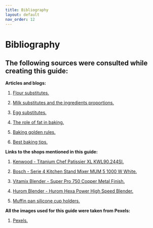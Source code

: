 ```yaml
---
title: Bibliography
layout: default
nav_order: 12
---
```


<h1>Bibliography</h1>

<h2>The following sources were consulted while creating this guide:</h2>

**Articles and blogs:**


1. [Flour substitutes.](https://www.bbcgoodfood.com/howto/guide/best-flour-substitutions)

2. [Milk substitutes and the ingredients proportions.](https://www.delish.com/cooking/a38422869/whole-milk-substitutes-for-baking/)

3. [Egg substitutes.](https://www.pccmarkets.com/taste/2013-03/egg_substitutes/)

4. [The role of fat in baking.](https://bakerbettie.com/function-of-fat-in-baking/) 

5. [Baking golden rules.](https://www.smh.com.au/goodfood/tips-and-advice/the-golden-rules-of-baking-20200330-h1mzll.html) 

6. [Best baking tips.](https://www.bookishbakes.co.uk/post/best-baking-tips-tricks-beginners)


**Links to the shops mentioned in this guide:**

1. [Kenwood - Titanium Chef Patissier XL KWL90.244SI.](https://www.kenwoodworld.com/pl-pl/titanium-chef-patissier-xl-kwl90-244si/p/KWL90.244SI) 

2. [Bosch - Serie 4 Kitchen Stand Mixer MUM 5 1000 W White.](https://www.bosch-home.pl/lista-produktow/roboty-kuchenne/roboty-kuchenne-mum/roboty-kuchenne-mum-5/MUM5XW10#/Togglebox=manuals/Togglebox=accessories/) 

3. [Vitamix Blender - Super Pro 750 Copper Metal Finish.](https://www.bestblender.pl/blender-vitamix-professional-series-750/) 

4. [Hurom Blender - Hurom Hexa Power High Speed Blender.](https://www.hurom.com/products/hurom-hexa-power-high-speed-blender) 

5. [Muffin pan silicone cup holders.](https://www.aliexpress.com/item/1005005986393187.html) 

**All the images used for this guide were taken from Pexels:**

1. [Pexels.](https://www.pexels.com/pl-pl/) 

